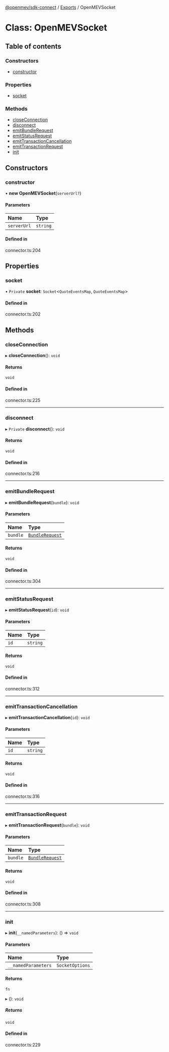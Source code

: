 [@openmev/sdk-connect](../README.md) / [Exports](../modules.md) / OpenMEVSocket

# Class: OpenMEVSocket

## Table of contents

### Constructors

- [constructor](OpenMEVSocket.md#constructor)

### Properties

- [socket](OpenMEVSocket.md#socket)

### Methods

- [closeConnection](OpenMEVSocket.md#closeconnection)
- [disconnect](OpenMEVSocket.md#disconnect)
- [emitBundleRequest](OpenMEVSocket.md#emitbundlerequest)
- [emitStatusRequest](OpenMEVSocket.md#emitstatusrequest)
- [emitTransactionCancellation](OpenMEVSocket.md#emittransactioncancellation)
- [emitTransactionRequest](OpenMEVSocket.md#emittransactionrequest)
- [init](OpenMEVSocket.md#init)

## Constructors

### constructor

• **new OpenMEVSocket**(`serverUrl?`)

#### Parameters

| Name        | Type     |
| :---------- | :------- |
| `serverUrl` | `string` |

#### Defined in

connector.ts:204

## Properties

### socket

• `Private` **socket**: `Socket`<`QuoteEventsMap`, `QuoteEventsMap`\>

#### Defined in

connector.ts:202

## Methods

### closeConnection

▸ **closeConnection**(): `void`

#### Returns

`void`

#### Defined in

connector.ts:225

---

### disconnect

▸ `Private` **disconnect**(): `void`

#### Returns

`void`

#### Defined in

connector.ts:216

---

### emitBundleRequest

▸ **emitBundleRequest**(`bundle`): `void`

#### Parameters

| Name     | Type                                              |
| :------- | :------------------------------------------------ |
| `bundle` | [`BundleRequest`](../interfaces/BundleRequest.md) |

#### Returns

`void`

#### Defined in

connector.ts:304

---

### emitStatusRequest

▸ **emitStatusRequest**(`id`): `void`

#### Parameters

| Name | Type     |
| :--- | :------- |
| `id` | `string` |

#### Returns

`void`

#### Defined in

connector.ts:312

---

### emitTransactionCancellation

▸ **emitTransactionCancellation**(`id`): `void`

#### Parameters

| Name | Type     |
| :--- | :------- |
| `id` | `string` |

#### Returns

`void`

#### Defined in

connector.ts:316

---

### emitTransactionRequest

▸ **emitTransactionRequest**(`bundle`): `void`

#### Parameters

| Name     | Type                                              |
| :------- | :------------------------------------------------ |
| `bundle` | [`BundleRequest`](../interfaces/BundleRequest.md) |

#### Returns

`void`

#### Defined in

connector.ts:308

---

### init

▸ **init**(`__namedParameters`): () => `void`

#### Parameters

| Name                | Type            |
| :------------------ | :-------------- |
| `__namedParameters` | `SocketOptions` |

#### Returns

`fn`

▸ (): `void`

##### Returns

`void`

#### Defined in

connector.ts:229
